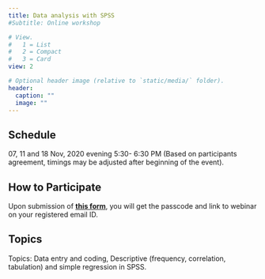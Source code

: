 ```yaml
---
title: Data analysis with SPSS
#Subtitle: Online workshop

# View.
#   1 = List
#   2 = Compact
#   3 = Card
view: 2

# Optional header image (relative to `static/media/` folder).
header:
  caption: ""
  image: ""
---
```

## **Schedule** 
07, 11 and 18 Nov, 2020 evening 5:30- 6:30 PM (Based on participants agreement, timings may be adjusted after beginning of the event).
## **How to Participate**
Upon submission of **[this form](https://docs.google.com/forms/d/e/1FAIpQLSdrVmXGOAWWKAIAsSp2QtH9c_FWkFHf3s_kvF5NMf_KcG9dvA/viewform?usp=sf_link)**, you will get the passcode and link to webinar on your registered email ID.
## **Topics** 
Topics: Data entry and coding, Descriptive (frequency, correlation, tabulation) and simple regression in SPSS.

